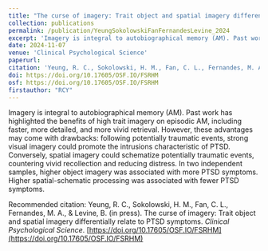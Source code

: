 ```yaml
---
title: "The curse of imagery: Trait object and spatial imagery differentially relate to PTSD symptoms"
collection: publications
permalink: /publication/YeungSokolowskiFanFernandesLevine_2024
excerpt: 'Imagery is integral to autobiographical memory (AM). Past work has highlighted the benefits of high trait imagery on episodic AM, including faster, more detailed, and more vivid retrieval. However, these advantages may come with drawbacks: following potentially traumatic events, strong visual imagery could promote the intrusions characteristic of PTSD. Conversely, spatial imagery could schematize potentially traumatic events, countering vivid recollection and reducing distress. In two independent samples, higher object imagery was associated with more PTSD symptoms. Higher spatial-schematic processing was associated with fewer PTSD symptoms.'
date: 2024-11-07
venue: 'Clinical Psychological Science'
paperurl: 
citation: 'Yeung, R. C., Sokolowski, H. M., Fan, C. L., Fernandes, M. A., & Levine, B. (in press). The curse of imagery: Trait object and spatial imagery differentially relate to PTSD symptoms. <i>Clinical Psychological Science</i>. https://doi.org/10.17605/OSF.IO/FSRHM' 
doi: https://doi.org/10.17605/OSF.IO/FSRHM
osf: https://doi.org/10.17605/OSF.IO/FSRHM
firstauthor: "RCY"
---
```

Imagery is integral to autobiographical memory (AM). Past work has highlighted the benefits of high trait imagery on episodic AM, including faster, more detailed, and more vivid retrieval. However, these advantages may come with drawbacks: following potentially traumatic events, strong visual imagery could promote the intrusions characteristic of PTSD. Conversely, spatial imagery could schematize potentially traumatic events, countering vivid recollection and reducing distress. In two independent samples, higher object imagery was associated with more PTSD symptoms. Higher spatial-schematic processing was associated with fewer PTSD symptoms.

Recommended citation: Yeung, R. C., Sokolowski, H. M., Fan, C. L., Fernandes, M. A., & Levine, B. (in press). The curse of imagery: Trait object and spatial imagery differentially relate to PTSD symptoms. *Clinical Psychological Science*. [https://doi.org/10.17605/OSF.IO/FSRHM](https://doi.org/10.17605/OSF.IO/FSRHM)
